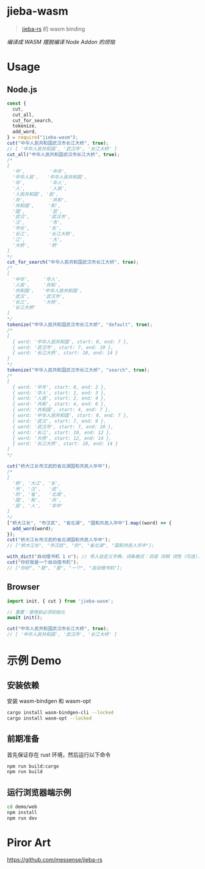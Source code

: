 # jieba-wasm

> [jieba-rs](https://github.com/messense/jieba-rs) 的 wasm binding

_编译成 WASM 摆脱编译 Node Addon 的烦恼_

# Usage
## Node.js
```js
const {
  cut,
  cut_all,
  cut_for_search,
  tokenize,
  add_word,
} = require("jieba-wasm");
cut("中华人民共和国武汉市长江大桥", true);
// [ '中华人民共和国', '武汉市', '长江大桥' ]
cut_all("中华人民共和国武汉市长江大桥", true);
/*
[
  '中',         '中华',
  '中华人民',   '中华人民共和国',
  '华',         '华人',
  '人',         '人民',
  '人民共和国', '民',
  '共',         '共和',
  '共和国',     '和',
  '国',         '武',
  '武汉',       '武汉市',
  '汉',         '市',
  '市长',       '长',
  '长江',       '长江大桥',
  '江',         '大',
  '大桥',       '桥'
]
*/
cut_for_search("中华人民共和国武汉市长江大桥", true);
/*
[
  '中华',     '华人',
  '人民',     '共和',
  '共和国',   '中华人民共和国',
  '武汉',     '武汉市',
  '长江',     '大桥',
  '长江大桥'
]
*/
tokenize("中华人民共和国武汉市长江大桥", "default", true);
/*
[
  { word: '中华人民共和国', start: 0, end: 7 },
  { word: '武汉市', start: 7, end: 10 },
  { word: '长江大桥', start: 10, end: 14 }
]
*/
tokenize("中华人民共和国武汉市长江大桥", "search", true);
/*
[
  { word: '中华', start: 0, end: 2 },
  { word: '华人', start: 1, end: 3 },
  { word: '人民', start: 2, end: 4 },
  { word: '共和', start: 4, end: 6 },
  { word: '共和国', start: 4, end: 7 },
  { word: '中华人民共和国', start: 0, end: 7 },
  { word: '武汉', start: 7, end: 9 },
  { word: '武汉市', start: 7, end: 10 },
  { word: '长江', start: 10, end: 12 },
  { word: '大桥', start: 12, end: 14 },
  { word: '长江大桥', start: 10, end: 14 }
]
*/

cut("桥大江长市汉武的省北湖国和共民人华中");
/*
[
  '桥', '大江', '长',
  '市', '汉',   '武',
  '的', '省',   '北湖',
  '国', '和',   '共',
  '民', '人',   '华中'
]
*/
["桥大江长", "市汉武", "省北湖", "国和共民人华中"].map((word) => {
  add_word(word);
});
cut("桥大江长市汉武的省北湖国和共民人华中");
// ["桥大江长", "市汉武", "的", "省北湖", "国和共民人华中"];

with_dict("自动借书机 1 n"); // 导入自定义字典，词条格式：词语 词频 词性（可选），以换行符分隔
cut("你好我是一个自动借书机");
// ["你好", "我", "是", "一个", "自动借书机"];
```

## Browser
```ts
import init, { cut } from 'jieba-wasm';

// 重要：使用前必须初始化
await init();

cut("中华人民共和国武汉市长江大桥", true);
// [ '中华人民共和国', '武汉市', '长江大桥' ]
```

# 示例 Demo

## 安装依赖

安装 wasm-bindgen 和 wasm-opt

```bash
cargo install wasm-bindgen-cli --locked
cargo install wasm-opt --locked
```

## 前期准备

首先保证存在 rust 环境，然后运行以下命令
```bash
npm run build:cargo
npm run build
```

## 运行浏览器端示例
```bash
cd demo/web
npm install
npm run dev
```

# Piror Art

https://github.com/messense/jieba-rs
